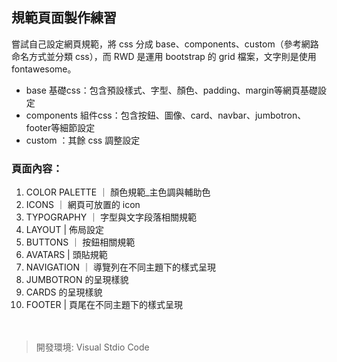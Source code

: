 ## 規範頁面製作練習
嘗試自己設定網頁規範，將 css 分成 base、components、custom（參考網路命名方式並分類 css），而 RWD 是運用 bootstrap 的 grid 檔案，文字則是使用 fontawesome。
* base 基礎css：包含預設樣式、字型、顏色、padding、margin等網頁基礎設定
* components 組件css：包含按鈕、圖像、card、navbar、jumbotron、footer等細節設定
* custom ：其餘 css 調整設定
### 頁面內容：
1. COLOR PALETTE ｜ 顏色規範_主色調與輔助色
2. ICONS ｜ 網頁可放置的 icon
3. TYPOGRAPHY ｜ 字型與文字段落相關規範
4. LAYOUT | 佈局設定
5. BUTTONS ｜ 按鈕相關規範
6. AVATARS | 頭貼規範
7. NAVIGATION ｜ 導覽列在不同主題下的樣式呈現
8. JUMBOTRON 的呈現樣貌
9. CARDS 的呈現樣貌
10. FOOTER | 頁尾在不同主題下的樣式呈現
<br><br><br>
> 開發環境: Visual Stdio Code

